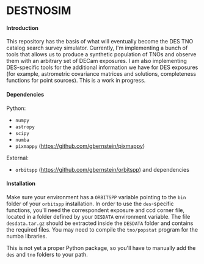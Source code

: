 # DESTNOSIM

#### Introduction
This repository has the basis of what will eventually become the DES TNO catalog search survey simulator. Currently, I'm implementing a bunch of tools that allows us to produce a synthetic population of TNOs and observe them with an arbitrary set of DECam exposures. I am also implementing DES-specific tools for the additional information we have for DES exposures (for example, astrometric covariance matrices and solutions, completeness functions for point sources). This is a work in progress.

#### Dependencies
Python:
- `numpy`
- `astropy`
- `scipy`
- `numba` 
- `pixmappy` (https://github.com/gbernstein/pixmappy)

External:
- `orbitspp` (https://github.com/gbernstein/orbitspp) and dependencies

#### Installation
Make sure your environment has a `ORBITSPP` variable pointing to the `bin` folder of your `orbitspp` installation. In order to use the `des`-specific functions, you'll need the correspondent exposure and ccd corner file, located in a folder defined by your `DESDATA` environment variable. The file `desdata.tar.gz` should be extracted inside the `DESDATA` folder and contains the required files. You may need to compile the `tno/popstat` program for the numba libraries.

This is not yet a proper Python package, so you'll have to manually add the `des` and `tno` folders to your path.
